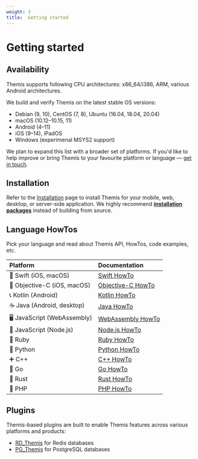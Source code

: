 ```yaml
---
weight: 3
title:  Getting started
---
```


# Getting started

## Availability

Themis supports following CPU architectures: x86_64/i386, ARM, various Android architectures.

We build and verify Themis on the latest stable OS versions:

  - Debian (9, 10), CentOS (7, 8), Ubuntu (16.04, 18.04, 20.04)
  - macOS (10.12–10.15, 11)
  - Android (4–11)
  - iOS (9–14), iPadOS
  - Windows (experimenal MSYS2 support)

We plan to expand this list with a broader set of platforms.
If you'd like to help improve or bring Themis to your favourite platform or language —
[get in touch](mailto:dev@cossacklabs.com).

## Installation

Refer to the [Installation](/themis/installation/) page to install Themis for your mobile, web, desktop, or server-side application.
We highly recommend [**installation packages**](/themis/installation/installation-from-packages/) instead of building from source.

## Language HowTos

Pick your language and read about Themis API, HowTos, code examples, etc.

| Platform | Documentation |
| :----- | :----- |
| 🔶 Swift (iOS, macOS) | [Swift HowTo](/themis/languages/swift/)|
| 📱 Objective-C (iOS, macOS) | [Objective-C HowTo](/themis/languages/objc/) |
| 📞 Kotlin (Android) | [Kotlin HowTo](/themis/languages/kotlin/) |
| ☕️ Java (Android, desktop) | [Java HowTo](/themis/languages/java/) |
| 🖥 JavaScript (WebAssembly) | [WebAssembly HowTo](/themis/languages/wasm/) |
| 🍭 JavaScript (Node.js) | [Node.js HowTo](/themis/languages/nodejs/) |
| 🔻 Ruby | [Ruby HowTo](/themis/languages/ruby/) |
| 🐍 Python | [Python HowTo](/themis/languages/python/) |
| ➕ C++ | [C++ HowTo](/themis/languages/cpp/) |
| 🐹 Go | [Go HowTo](/themis/languages/go/)|
| 🦀 Rust | [Rust HowTo](/themis/languages/rust/)|
| 🐘 PHP | [PHP HowTo](/themis/languages/php/) |

## Plugins

Themis-based plugins are built to enable Themis features across various platforms and products:

- [RD_Themis](https://github.com/cossacklabs/rd_themis) for Redis databases
- [PG_Themis](https://github.com/cossacklabs/pg_themis) for PostgreSQL databases
